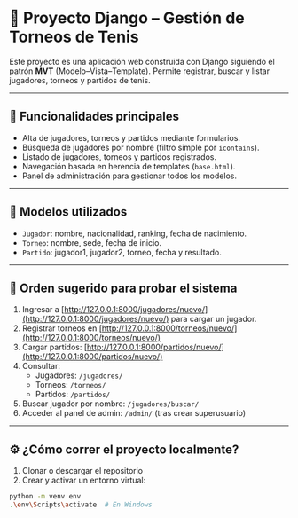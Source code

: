 # 🎾 Proyecto Django – Gestión de Torneos de Tenis

Este proyecto es una aplicación web construida con Django siguiendo el patrón **MVT** (Modelo–Vista–Template). Permite registrar, buscar y listar jugadores, torneos y partidos de tenis.

---

## 🚀 Funcionalidades principales

- Alta de jugadores, torneos y partidos mediante formularios.
- Búsqueda de jugadores por nombre (filtro simple por `icontains`).
- Listado de jugadores, torneos y partidos registrados.
- Navegación basada en herencia de templates (`base.html`).
- Panel de administración para gestionar todos los modelos.

---

## 🧱 Modelos utilizados

- `Jugador`: nombre, nacionalidad, ranking, fecha de nacimiento.
- `Torneo`: nombre, sede, fecha de inicio.
- `Partido`: jugador1, jugador2, torneo, fecha y resultado.

---

## 🧪 Orden sugerido para probar el sistema

1. Ingresar a [http://127.0.0.1:8000/jugadores/nuevo/](http://127.0.0.1:8000/jugadores/nuevo/) para cargar un jugador.
2. Registrar torneos en [http://127.0.0.1:8000/torneos/nuevo/](http://127.0.0.1:8000/torneos/nuevo/)
3. Cargar partidos: [http://127.0.0.1:8000/partidos/nuevo/](http://127.0.0.1:8000/partidos/nuevo/)
4. Consultar:
   - Jugadores: `/jugadores/`
   - Torneos: `/torneos/`
   - Partidos: `/partidos/`
5. Buscar jugador por nombre: `/jugadores/buscar/`
6. Acceder al panel de admin: `/admin/` (tras crear superusuario)

---

## ⚙️ ¿Cómo correr el proyecto localmente?

1. Clonar o descargar el repositorio
2. Crear y activar un entorno virtual:

```bash
python -m venv env
.\env\Scripts\activate  # En Windows
